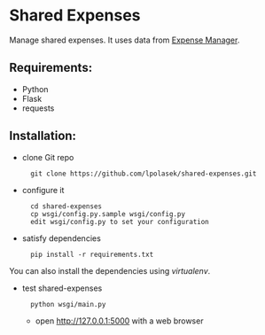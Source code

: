 Shared Expenses
===============
Manage shared expenses. It uses data from [Expense Manager](https://play.google.com/store/apps/details?id=com.expensemanager).

Requirements:
-------------
* Python
* Flask
* requests

Installation:
-------------
* clone Git repo

        git clone https://github.com/lpolasek/shared-expenses.git

* configure it

        cd shared-expenses
        cp wsgi/config.py.sample wsgi/config.py
        edit wsgi/config.py to set your configuration

* satisfy dependencies

        pip install -r requirements.txt

You can also install the dependencies using *virtualenv*.

* test shared-expenses

        python wsgi/main.py

    - open http://127.0.0.1:5000 with a web browser

